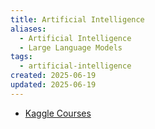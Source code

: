 ```yaml
---
title: Artificial Intelligence
aliases:
  - Artificial Intelligence
  - Large Language Models
tags:
  - artificial-intelligence
created: 2025-06-19
updated: 2025-06-19
---
```


- [Kaggle Courses](https://www.kaggle.com/learn/intro-to-machine-learning)